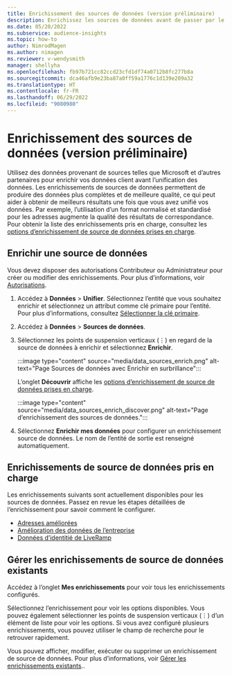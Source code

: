 ```yaml
---
title: Enrichissement des sources de données (version préliminaire)
description: Enrichissez les sources de données avant de passer par le processus d’unification des données.
ms.date: 05/20/2022
ms.subservice: audience-insights
ms.topic: how-to
author: NimrodMagen
ms.author: nimagen
ms.reviewer: v-wendysmith
manager: shellyha
ms.openlocfilehash: fb97b721cc82ccd23cfd1df74a0712b8fc277b8a
ms.sourcegitcommit: dca46afb9e23ba87a0ff59a1776c1d139e209a32
ms.translationtype: HT
ms.contentlocale: fr-FR
ms.lasthandoff: 06/29/2022
ms.locfileid: "9080980"
---
```

# <a name="enrichment-for-data-sources-preview"></a>Enrichissement des sources de données (version préliminaire)

Utilisez des données provenant de sources telles que Microsoft et d’autres partenaires pour enrichir vos données client avant l’unification des données. Les enrichissements de sources de données permettent de produire des données plus complètes et de meilleure qualité, ce qui peut aider à obtenir de meilleurs résultats une fois que vous avez unifié vos données. Par exemple, l’utilisation d’un format normalisé et standardisé pour les adresses augmente la qualité des résultats de correspondance. Pour obtenir la liste des enrichissements pris en charge, consultez les [options d’enrichissement de source de données prises en charge](#supported-data-source-enrichments).

## <a name="enrich-a-data-source"></a>Enrichir une source de données

Vous devez disposer des autorisations Contributeur ou Administrateur pour créer ou modifier des enrichissements. Pour plus d’informations, voir [Autorisations](permissions.md).  

1. Accédez à **Données** > **Unifier**. Sélectionnez l’entité que vous souhaitez enrichir et sélectionnez un attribut comme clé primaire pour l’entité. Pour plus d’informations, consultez [Sélectionner la clé primaire](map-entities.md#select-primary-key-and-semantic-type-for-attributes).

1. Accédez à **Données** > **Sources de données**.

1. Sélectionnez les points de suspension verticaux (&vellip;) en regard de la source de données à enrichir et sélectionnez **Enrichir**.

   :::image type="content" source="media/data_sources_enrich.png" alt-text="Page Sources de données avec Enrichir en surbrillance":::

   L’onglet **Découvrir** affiche les [options d’enrichissement de source de données prises en charge](#supported-data-source-enrichments).

   :::image type="content" source="media/data_sources_enrich_discover.png" alt-text="Page d’enrichissement des sources de données.":::

1. Sélectionnez **Enrichir mes données** pour configurer un enrichissement source de données. Le nom de l’entité de sortie est renseigné automatiquement.

## <a name="supported-data-source-enrichments"></a>Enrichissements de source de données pris en charge

Les enrichissements suivants sont actuellement disponibles pour les sources de données. Passez en revue les étapes détaillées de l’enrichissement pour savoir comment le configurer.

- [Adresses améliorées](enrichment-enhanced-addresses.md)
- [Amélioration des données de l’entreprise](enrichment-enhanced-company-data.md)
- [Données d’identitié de LiveRamp](enrichment-liveramp.md)

## <a name="manage-existing-data-source-enrichments"></a>Gérer les enrichissements de source de données existants

Accédez à l’onglet **Mes enrichissements** pour voir tous les enrichissements configurés.

Sélectionnez l’enrichissement pour voir les options disponibles. Vous pouvez également sélectionner les points de suspension verticaux (&vellip;) d’un élément de liste pour voir les options. Si vous avez configuré plusieurs enrichissements, vous pouvez utiliser le champ de recherche pour le retrouver rapidement.

Vous pouvez afficher, modifier, exécuter ou supprimer un enrichissement de source de données. Pour plus d’informations, voir [Gérer les enrichissements existants](enrichment-hub.md)..
